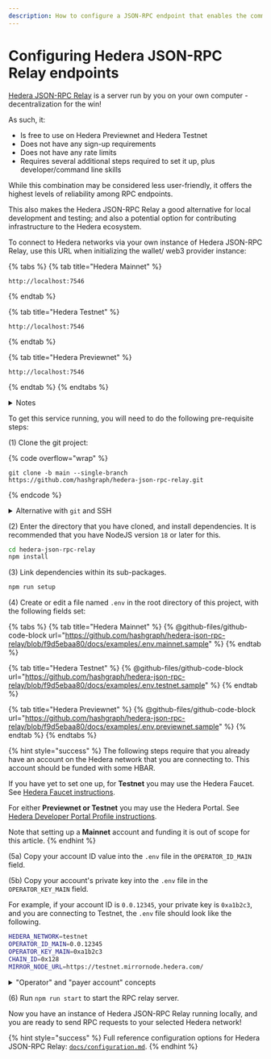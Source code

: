 ```yaml
---
description: How to configure a JSON-RPC endpoint that enables the communication between EVM-compatible developer tools using the Hedera JSON-RPC Relay
---
```


# Configuring Hedera JSON-RPC Relay endpoints

[Hedera JSON-RPC Relay](https://github.com/hashgraph/hedera-json-rpc-relay) is a server run by you on your own computer - decentralization for the win!

As such, it:

- Is free to use on Hedera Previewnet and Hedera Testnet
- Does not have any sign-up requirements
- Does not have any rate limits
- Requires several additional steps required to set it up, plus developer/command line skills

While this combination may be considered less user-friendly, it offers the highest levels of reliability among RPC endpoints.

This also makes the Hedera JSON-RPC Relay a good alternative for local development and testing; and also a potential option for contributing infrastructure to the Hedera ecosystem.

To connect to Hedera networks via your own instance of Hedera JSON-RPC Relay, use this URL when initializing the wallet/ web3 provider instance:

{% tabs %}
{% tab title="Hedera Mainnet" %}

```
http://localhost:7546
```

{% endtab %}

{% tab title="Hedera Testnet" %}

```
http://localhost:7546
```

{% endtab %}

{% tab title="Hedera Previewnet" %}

```
http://localhost:7546
```

{% endtab %}
{% endtabs %}

<details>

<summary>Notes</summary>

(1) The RPC endpoint URL, including the port number `7546`, is the same for whichever network you intend to connect to: Hedera Previewnet, Hedera Testnet, and Hedera Mainnet. The selection of network depends upon the configuration file, which we will create in subsequent steps.

(2) The `hedera-json-rpc-relay` server is designed to be able to be deployed in your own cloud instances. For _non-production_ use cases, a Docker compose file is provided. For _production_ use cases Kubernetes Helm charts are provided. However, both the Docker and Kubernetes options are beyond the scope of this tutorial. This tutorial focuses on simply configuring and running the server directly.

</details>

To get this service running, you will need to do the following pre-requisite steps:

(1) Clone the git project:

{% code overflow="wrap" %}

```shell
git clone -b main --single-branch  https://github.com/hashgraph/hedera-json-rpc-relay.git
```

{% endcode %}

<details>

<summary>Alternative with <code>git</code> and SSH</summary>

If you have [configured SSH](https://docs.github.com/en/authentication/connecting-to-github-with-ssh) to work with `git`, you may wish use this command instead:

{% code overflow="wrap" %}

```shell
git clone -b main --single-branch git@github.com:hashgraph/hedera-json-rpc-relay.git
```

{% endcode %}

</details>

(2) Enter the directory that you have cloned, and install dependencies. It is recommended that you have NodeJS version `18` or later for this.

```sh
cd hedera-json-rpc-relay
npm install
```

(3) Link dependencies within its sub-packages.

```sh
npm run setup
```

(4) Create or edit a file named `.env` in the root directory of this project, with the following fields set:

{% tabs %}
{% tab title="Hedera Mainnet" %}
{% @github-files/github-code-block url="https://github.com/hashgraph/hedera-json-rpc-relay/blob/f9d5ebaa80/docs/examples/.env.mainnet.sample" %}
{% endtab %}

{% tab title="Hedera Testnet" %}
{% @github-files/github-code-block url="https://github.com/hashgraph/hedera-json-rpc-relay/blob/f9d5ebaa80/docs/examples/.env.testnet.sample" %}
{% endtab %}

{% tab title="Hedera Previewnet" %}
{% @github-files/github-code-block url="https://github.com/hashgraph/hedera-json-rpc-relay/blob/f9d5ebaa80/docs/examples/.env.previewnet.sample" %}
{% endtab %}
{% endtabs %}

{% hint style="success" %}
The following steps require that you already have an account on the Hedera network that you are connecting to. This account should be funded with some HBAR.

If you have yet to set one up, for **Testnet** you may use the Hedera Faucet. See [Hedera Faucet instructions](https://docs.hedera.com/hedera/getting-started/introduction#hedera-developer-portal-profile).

For either **Previewnet or Testnet** you may use the Hedera Portal. See [Hedera Developer Portal Profile instructions](https://docs.hedera.com/hedera/getting-started/introduction#hedera-developer-portal-profile).

Note that setting up a **Mainnet** account and funding it is out of scope for this article.
{% endhint %}

(5a) Copy your account ID value into the `.env` file in the `OPERATOR_ID_MAIN` field.

(5b) Copy your account's private key into the `.env` file in the `OPERATOR_KEY_MAIN` field.

For example, if your account ID is `0.0.12345`, your private key is `0xa1b2c3`, and you are connecting to Testnet, the `.env` file should look like the following.

```sh
HEDERA_NETWORK=testnet
OPERATOR_ID_MAIN=0.0.12345
OPERATOR_KEY_MAIN=0xa1b2c3
CHAIN_ID=0x128
MIRROR_NODE_URL=https://testnet.mirrornode.hedera.com/
```

<details>

<summary>"Operator" and "payer account" concepts</summary>

Like other EVM-compatible networks, transactions must be paid for in the native currency. This is true for Hedera as well, where all transactions are paid for, denominated in HBAR.

Unlike other EVM-compatible networks, when an EVM transaction is submitted on a Hedera network, that transaction can be paid for by a **different** "payer account". The `hedera-json-rpc-relay` takes care of this automatically for you, wrapping the transaction. This is why there is a need for an `OPERATOR_ID_MAIN` and `OPERATOR_KEY_MAIN`, as this is the "payer account".

This effectively means that running and instance of `hedera-json-rpc-relay` on Hedera Mainnet is **not free**. On other Hedera networks, e.g. Hedera Testnet, where HBAR are obtained for free, it is effectively **free**. Apart from HBAR costs, the relay service is indeed free to use, and you are really limited only by your own hardware.

</details>

(6) Run `npm run start` to start the RPC relay server.

Now you have an instance of Hedera JSON-RPC Relay running locally, and you are ready to send RPC requests to your selected Hedera network!

{% hint style="success" %}
Full reference configuration options for Hedera JSON-RPC Relay: [`docs/configuration.md`](https://github.com/hashgraph/hedera-json-rpc-relay/blob/main/docs/configuration.md).
{% endhint %}
